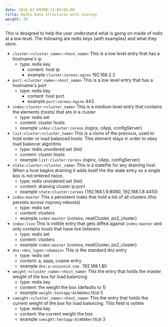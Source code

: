 ```yaml
---
date: 2016-03-09T00:11:02+01:00
title: Redis Data Structures with nsproxy
weight: 10
---
```


This is designed to help the user understand what is going on inside of redis at a low level.  The following are redis keys (with examples) and what they store.

- `cluster:<cluster_name>:<host_name>` This is a low level entry that has a hostname's ip
  - type: redis key
    - content: host ip
    - example `cluster:coreos:nginx` 192.168.2.2
- `port:<cluster_name>:<host_name>` This is a low level entry that has a hostname's port
  - type: redis key
    - content: host port
    - example `port:coreos:nginx` 443
- `index:cluster:<cluster_name>` This is a medium level entry that contains the elements (hosts) that are in a cluster
  - type: redis set
  - content: cluster hosts
  - example `index:cluster:coreos` {nginx, cApp, configServer}
- `list:cluster:<cluster_name>` This is a clone of the previous, used to hold order or load balanced hosts. This element stays in order to obey load balancer algoritms
  - type: redis unordered set (list)
  - content: cluster hosts
  - example `list:cluster:coreos` {nginx, cApp, configServer}
- `state:cluster:<cluster_name>` This is a statefile for any draining host. When a host begins draining it adds itself the the state entry so a single box is not entered twice.
  - type: redis unordered set (list)
  - content: draining cluster ip:port
  - example `state:cluster:coreos` {192.168.1.9:8080, 192.168.1.8:4410}
- `index:master` This a persistent index that hold a list of all clusters (this persists across nsproxy reboots)
  - type: redis set
  - content: clusters
  - example `index:master` {coreos, neatCluster, ps2_cluster}
- `index:live` This is volitile entry that gets diffed against `index:master` and only contains hosts that have live listeners
  - type: redis set
  - content: clusters
  - example `index:master` {coreos, neatCluster, ps2_cluster}
- `dns:<dns_type>:<domain>` This is the standard dns entry  
  - type: redis set  
  - content: a, aaaa, cname entry  
  - example `dns:a:unixvoid.com.` 192.168.1.80  
- `weight:<cluster_name>:<host_name>` This the entry that holds the master weight of the box for load balancing 
  - type: redis key  
  - content: the weight the box (defaults to 1)  
  - example `weight:testapp:4146b6ec7810` 5  
- `cweight:<cluster_name>:<host_name>` This the entry that holds the current weight of the box for load balancing. This field is volitile 
  - type: redis key  
  - content: the current weight the box  
  - example `cweight:testapp:4146b6ec7810` 3  
